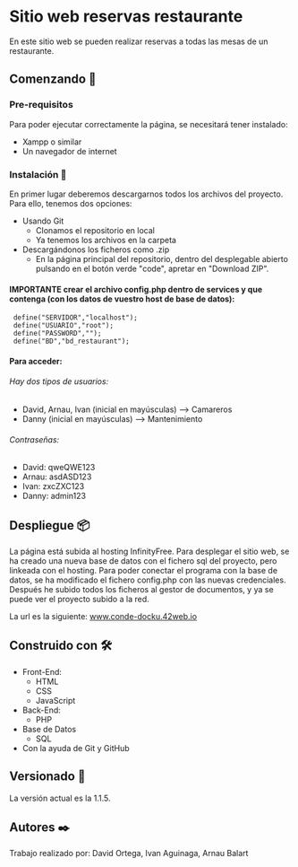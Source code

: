 # Sitio web reservas restaurante
En este sitio web se pueden realizar reservas a todas las mesas de un restaurante.
## Comenzando 🚀
### Pre-requisitos 
Para poder ejecutar correctamente la página, se necesitará tener instalado:
- Xampp o similar
- Un navegador de internet
### Instalación 🔧
En primer lugar deberemos descargarnos todos los archivos del proyecto. Para ello, tenemos dos opciones:
- Usando Git
    - Clonamos el repositorio en local
    - Ya tenemos los archivos en la carpeta
- Descargándonos los ficheros como .zip
    - En la página principal del repositorio, dentro del desplegable abierto pulsando en el botón verde "code", apretar en "Download ZIP".

#### IMPORTANTE crear el archivo config.php dentro de services y que contenga (con los datos de vuestro host de base de datos):

```
 define("SERVIDOR","localhost");
 define("USUARIO","root");
 define("PASSWORD","");
 define("BD","bd_restaurant");
```

#### Para acceder:
###### Hay dos tipos de usuarios:
- David, Arnau, Ivan (inicial en mayúsculas) --> Camareros
- Danny (inicial en mayúsculas) --> Mantenimiento
###### Contraseñas:
- David: qweQWE123
- Arnau: asdASD123
- Ivan: zxcZXC123
- Danny: admin123
## Despliegue 📦
La página está subida al hosting InfinityFree.
Para desplegar el sitio web, se ha creado una nueva base de datos con el fichero sql del proyecto, pero linkeada con el hosting.
Para poder conectar el programa con la base de datos, se ha modificado el fichero config.php con las nuevas credenciales.
Después he subido todos los ficheros al gestor de documentos, y ya se puede ver el proyecto subido a la red.

La url es la siguiente:
www.conde-docku.42web.io
## Construido con 🛠️
- Front-End:
    -  HTML
    - CSS
    - JavaScript
- Back-End:
    - PHP
- Base de Datos
    - SQL
- Con la ayuda de Git y GitHub
## Versionado 📌
La versión actual es la 1.1.5.
## Autores ✒️
Trabajo realizado por: David Ortega, Ivan Aguinaga, Arnau Balart


